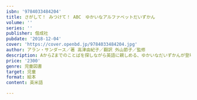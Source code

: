 ```yaml
---
isbn: '9784033484204'
title: さがして！ みつけて！ ABC　ゆかいなアルファベットだいずかん
volume: ''
series: ''
publisher: 偕成社
pubdate: '2018-12-04'
cover: 'https://cover.openbd.jp/9784033484204.jpg'
author: アラン・サンダース／著 高津由紀子／翻訳 外山節子／監修
description: AからZまでのことばを探しながら英語に親しめる、ゆかいなだいずかんが登場。ことばの数は676個以上！　全部見つけられるかな？
price: '2300'
genre: 児童図書
target: 児童
format: 絵本
content: 英米語

---
```

